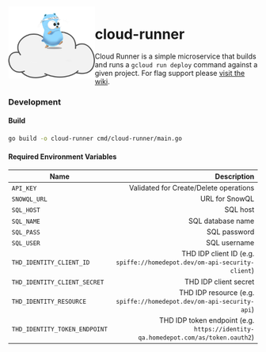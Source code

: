 <img src="https://github.com/homedepot/cloud-runner/blob/media/cloud-runner.png" width="175" align="left">

# cloud-runner

Cloud Runner is a simple microservice that builds and runs a `gcloud run deploy` command against a given project. For flag support please [visit the wiki](https://github.com/homedepot/cloud-runner/wiki).

### Development

#### Build
```bash
go build -o cloud-runner cmd/cloud-runner/main.go
```

#### Required Environment Variables
| Name | Description |
|-|-:|
| `API_KEY` | Validated for Create/Delete operations |
| `SNOWQL_URL` | URL for SnowQL |
| `SQL_HOST` | SQL host |
| `SQL_NAME` | SQL database name |
| `SQL_PASS` | SQL password |
| `SQL_USER` | SQL username |
| `THD_IDENTITY_CLIENT_ID` | THD IDP client ID (e.g. `spiffe://homedepot.dev/om-api-security-client`)  |
| `THD_IDENTITY_CLIENT_SECRET` | THD IDP client secret |
| `THD_IDENTITY_RESOURCE` | THD IDP resource (e.g. `spiffe://homedepot.dev/om-api-security-api`) |
| `THD_IDENTITY_TOKEN_ENDPOINT` | THD IDP token endpoint (e.g. `https://identity-qa.homedepot.com/as/token.oauth2`) |
